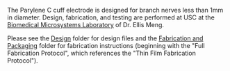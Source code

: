 The Parylene C cuff electrode is designed for branch nerves less than 1mm in diameter. Design, fabrication, and testing are performed at USC at the [Biomedical Microsystems Laboratory](http://biomems.usc.edu/) of Dr. Ellis Meng.

Please see the [Design](https://github.com/CARSSCenter/Device/tree/main/Parylene%20Cuff%20Electrode/Design) folder for design files and the [Fabrication and Packaging](https://github.com/CARSSCenter/Device/tree/main/Parylene%20Cuff%20Electrode/Fabrication%20and%20Packaging) folder for fabrication instructions (beginning with the "Full Fabrication Protocol", which references the "Thin Film Fabrication Protocol").
